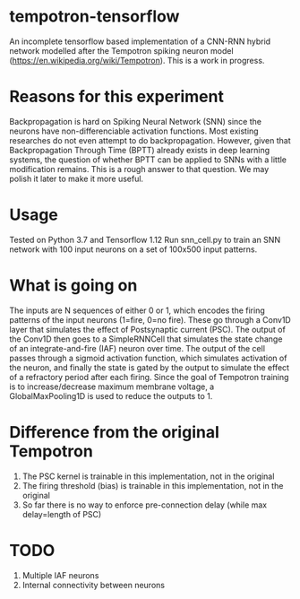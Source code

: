 # tempotron-tensorflow
An incomplete tensorflow based implementation of a CNN-RNN hybrid network modelled after the Tempotron spiking neuron model (https://en.wikipedia.org/wiki/Tempotron). This is a work in progress.

# Reasons for this experiment
Backpropagation is hard on Spiking Neural Network (SNN) since the neurons have non-differenciable activation functions. Most existing researches do not even attempt to do backpropagation. However, given that Backpropagation Through Time (BPTT) already exists in deep learning systems, the question of whether BPTT can be applied to SNNs with a little modification remains. This is a rough answer to that question. We may polish it later to make it more useful.

# Usage
Tested on Python 3.7 and Tensorflow 1.12
Run snn_cell.py to train an SNN network with 100 input neurons on a set of 100x500 input patterns.

# What is going on
The inputs are N sequences of either 0 or 1, which encodes the firing patterns of the input neurons (1=fire, 0=no fire). These go through a Conv1D layer that simulates the effect of Postsynaptic current (PSC). The output of the Conv1D then goes to a SimpleRNNCell that simulates the state change of an integrate-and-fire (IAF) neuron over time. The output of the cell passes through a sigmoid activation function, which simulates activation of the neuron, and finally the state is gated by the output to simulate the effect of a refractory period after each firing. 
Since the goal of Tempotron training is to increase/decrease maximum membrane voltage, a GlobalMaxPooling1D is used to reduce the outputs to 1.

# Difference from the original Tempotron
1) The PSC kernel is trainable in this implementation, not in the original
2) The firing threshold (bias) is trainable in this implementation, not in the original
3) So far there is no way to enforce pre-connection delay (while max delay=length of PSC)

# TODO
1) Multiple IAF neurons
2) Internal connectivity between neurons
